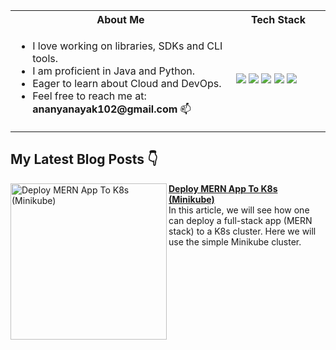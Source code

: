 <table>
<tr>
 <th>About Me</th>
 <th>Tech Stack</th>
</tr>

<tr>
 <td width="70%">
   <ul>
     <li> I love working on libraries, SDKs and CLI tools. </li>
     <li> I am proficient in Java and Python. </li>
     <li> Eager to learn about Cloud and DevOps. </li>
     <li> Feel free to reach me at: <b>ananyanayak102@gmail.com</b> 📫 </li>
   </ul> 
</td>
<td>
    <img src="https://img.shields.io/badge/java-0056h7.svg?style=for-the-badge&logo=java&logoColor=orange"/>
    <img src="https://img.shields.io/badge/Python-0078h7.svg?style=for-the-badge&logo=python&logoColor=white"/>
    <img src="https://img.shields.io/badge/javascript-%23323330.svg?style=for-the-badge&logo=javascript&logoColor=%23F7DF1E"/>
    <img src="https://img.shields.io/badge/react-%2320232a.svg?style=for-the-badge&logo=react&logoColor=%2361DAFB"/>
    <img src="https://img.shields.io/badge/git-%23F05033.svg?style=for-the-badge&logo=git&logoColor=white"/>
  </td>
</tr>
</table>


## My Latest Blog Posts 👇
<!-- HASHNODE_BLOG:START -->
<p align="left">
<a href="https://ananyacodes.hashnode.dev/deploy-mern-app-to-k8s-minikube" title="Deploy MERN App To K8s (Minikube)"><img src="https://cdn.hashnode.com/res/hashnode/image/upload/v1695982031034/ab72f016-33ac-4503-9083-0cd26b7d2cb7.png?w=1600&h=840&fit=crop&crop=entropy&auto=compress,format&format=webp" alt="Deploy MERN App To K8s (Minikube)" width="250px" align="left" /></a>
<a href="https://ananyacodes.hashnode.dev/deploy-mern-app-to-k8s-minikube" title="Deploy MERN App To K8s (Minikube)"><strong>Deploy MERN App To K8s (Minikube)</strong></a>
<br/> In this article, we will see how one can deploy a full-stack app (MERN stack) to a K8s cluster. Here we will use the simple Minikube cluster.
<!-- HASHNODE_BLOG:END -->
